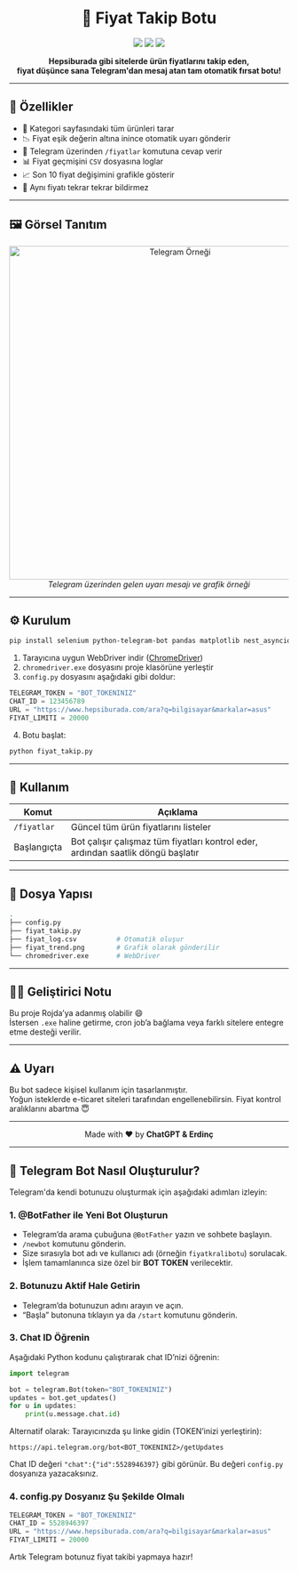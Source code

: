
<h1 align="center">💸 Fiyat Takip Botu</h1>

<p align="center">
  <img src="https://img.shields.io/badge/python-3.8+-blue?logo=python">
  <img src="https://img.shields.io/badge/selenium-active-brightgreen?logo=selenium">
  <img src="https://img.shields.io/badge/telegram-bot-orange?logo=telegram">
</p>

<p align="center">
  <b>Hepsiburada gibi sitelerde ürün fiyatlarını takip eden,<br>
  fiyat düşünce sana Telegram'dan mesaj atan tam otomatik fırsat botu!</b>
</p>

---

## 🚀 Özellikler

- 🔎 Kategori sayfasındaki tüm ürünleri tarar  
- 📉 Fiyat eşik değerin altına inince otomatik uyarı gönderir  
- 💬 Telegram üzerinden `/fiyatlar` komutuna cevap verir  
- 📊 Fiyat geçmişini `CSV` dosyasına loglar  
- 📈 Son 10 fiyat değişimini grafikle gösterir  
- 🧠 Aynı fiyatı tekrar tekrar bildirmez  

---

## 🖼️ Görsel Tanıtım

<p align="center">
  <img src="https://i.imgur.com/6lQnTRq.png" alt="Telegram Örneği" width="600">
  <br><i>Telegram üzerinden gelen uyarı mesajı ve grafik örneği</i>
</p>

---

## ⚙️ Kurulum

```bash
pip install selenium python-telegram-bot pandas matplotlib nest_asyncio
```

1. Tarayıcına uygun WebDriver indir ([ChromeDriver](https://sites.google.com/chromium.org/driver/))  
2. `chromedriver.exe` dosyasını proje klasörüne yerleştir  
3. `config.py` dosyasını aşağıdaki gibi doldur:

```python
TELEGRAM_TOKEN = "BOT_TOKENINIZ"
CHAT_ID = 123456789
URL = "https://www.hepsiburada.com/ara?q=bilgisayar&markalar=asus"
FIYAT_LIMITI = 20000
```

4. Botu başlat:

```bash
python fiyat_takip.py
```

---

## 🔧 Kullanım

| Komut       | Açıklama                                   |
|-------------|--------------------------------------------|
| `/fiyatlar` | Güncel tüm ürün fiyatlarını listeler       |
| Başlangıçta | Bot çalışır çalışmaz tüm fiyatları kontrol eder, ardından saatlik döngü başlatır |

---

## 📝 Dosya Yapısı

```bash
.
├── config.py
├── fiyat_takip.py
├── fiyat_log.csv          # Otomatik oluşur
├── fiyat_trend.png        # Grafik olarak gönderilir
└── chromedriver.exe       # WebDriver
```

---

## 👨‍💻 Geliştirici Notu

Bu proje Rojda’ya adanmış olabilir 😄  
İstersen `.exe` haline getirme, cron job’a bağlama veya farklı sitelere entegre etme desteği verilir.

---

## ⚠️ Uyarı

Bu bot sadece kişisel kullanım için tasarlanmıştır.  
Yoğun isteklerde e-ticaret siteleri tarafından engellenebilirsin. Fiyat kontrol aralıklarını abartma 😇

---

<p align="center">
  Made with ❤️ by <b>ChatGPT & Erdinç</b>
</p>


---

## 🤖 Telegram Bot Nasıl Oluşturulur?

Telegram'da kendi botunuzu oluşturmak için aşağıdaki adımları izleyin:

### 1. @BotFather ile Yeni Bot Oluşturun
- Telegram’da arama çubuğuna `@BotFather` yazın ve sohbete başlayın.
- `/newbot` komutunu gönderin.
- Size sırasıyla bot adı ve kullanıcı adı (örneğin `fiyatkralibotu`) sorulacak.
- İşlem tamamlanınca size özel bir **BOT TOKEN** verilecektir.

### 2. Botunuzu Aktif Hale Getirin
- Telegram’da botunuzun adını arayın ve açın.
- “Başla” butonuna tıklayın ya da `/start` komutunu gönderin.

### 3. Chat ID Öğrenin
Aşağıdaki Python kodunu çalıştırarak chat ID’nizi öğrenin:

```python
import telegram

bot = telegram.Bot(token="BOT_TOKENINIZ")
updates = bot.get_updates()
for u in updates:
    print(u.message.chat.id)
```

Alternatif olarak:
Tarayıcınızda şu linke gidin (TOKEN’inizi yerleştirin):

```
https://api.telegram.org/bot<BOT_TOKENINIZ>/getUpdates
```

Chat ID değeri `"chat":{"id":5528946397}` gibi görünür. Bu değeri `config.py` dosyanıza yazacaksınız.

### 4. config.py Dosyanız Şu Şekilde Olmalı

```python
TELEGRAM_TOKEN = "BOT_TOKENINIZ"
CHAT_ID = 5528946397
URL = "https://www.hepsiburada.com/ara?q=bilgisayar&markalar=asus"
FIYAT_LIMITI = 20000
```

Artık Telegram botunuz fiyat takibi yapmaya hazır!
